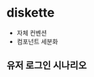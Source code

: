 # diskette

- 자체 컨벤션
- 컴포넌트 세분화

## 유저 로그인 시나리오

<!--

diskette
glazed
naive
obj
kkiosk
ours
cassette
tape
floppy
apArt
bake-pack -->

